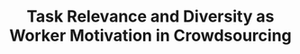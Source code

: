 ---
title: "Task Relevance and Diversity as Worker Motivation in Crowdsourcing"
authors: Julien Pilourdault, Sihem Amer-Yahia, Senjuti Basu Roy, Dongwon Lee
collection: publications
category: conference
year: 2018
month: 5
venue: International Conference on Data Engineering (ICDE)
pdf: https://ieeexplore.ieee.org/document/8509262
bibtex: |
    @inproceedings{pilourdault2018task,
    title={Task relevance and diversity as worker motivation in crowdsourcing},
    author={Pilourdault, Julien and Amer-Yahia, Sihem and Roy, Senjuti Basu and Lee, Dongwon},
    booktitle={2018 IEEE 34th International Conference on Data Engineering (ICDE)},
    pages={365--376},
    year={2018},
    organization={IEEE}
    }
---